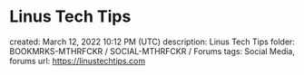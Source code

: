 # Linus Tech Tips

created: March 12, 2022 10:12 PM (UTC)
description: Linus Tech Tips
folder: BOOKMRKS-MTHRFCKR / SOCIAL-MTHRFCKR / Forums
tags: Social Media, forums
url: https://linustechtips.com